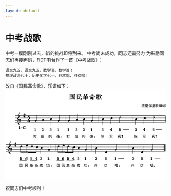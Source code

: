 ```yaml
---
layout: default
---
```


# 中考战歌

中考一模刚刚过去，新的挑战即将到来。
中考尚未成功，同志还需努力
为鼓励同志们再接再厉，FIDT电台作了一首《中考战歌》：
    
    语文九五，语文九五，数学百，数学百！
    物理政治七十，历史化学七十，齐欢唱，齐欢唱！

改自《国民革命歌》，乐谱如下：
![国民革命歌](../pic/12.jpg)

祝同志们中考顺利！
